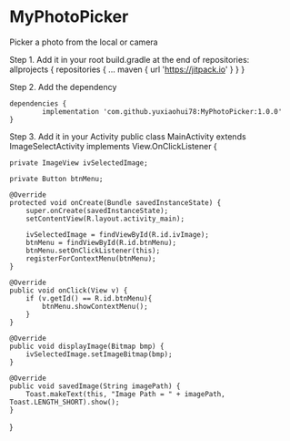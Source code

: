 # MyPhotoPicker
Picker a photo from the local or camera

Step 1. Add it in your root build.gradle at the end of repositories:	
	allprojects {
		repositories {
			...
			maven { url 'https://jitpack.io' }
		}
	}
  
Step 2. Add the dependency

	dependencies {
	        implementation 'com.github.yuxiaohui78:MyPhotoPicker:1.0.0'
	}
  

Step 3. Add it in your Activity
public class MainActivity extends ImageSelectActivity implements View.OnClickListener {

    private ImageView ivSelectedImage;

    private Button btnMenu;

    @Override
    protected void onCreate(Bundle savedInstanceState) {
        super.onCreate(savedInstanceState);
        setContentView(R.layout.activity_main);

        ivSelectedImage = findViewById(R.id.ivImage);
        btnMenu = findViewById(R.id.btnMenu);
        btnMenu.setOnClickListener(this);
        registerForContextMenu(btnMenu);
    }

    @Override
    public void onClick(View v) {
        if (v.getId() == R.id.btnMenu){
            btnMenu.showContextMenu();
        }
    }

    @Override
    public void displayImage(Bitmap bmp) {
        ivSelectedImage.setImageBitmap(bmp);
    }

    @Override
    public void savedImage(String imagePath) {
        Toast.makeText(this, "Image Path = " + imagePath, Toast.LENGTH_SHORT).show();
    }
}
